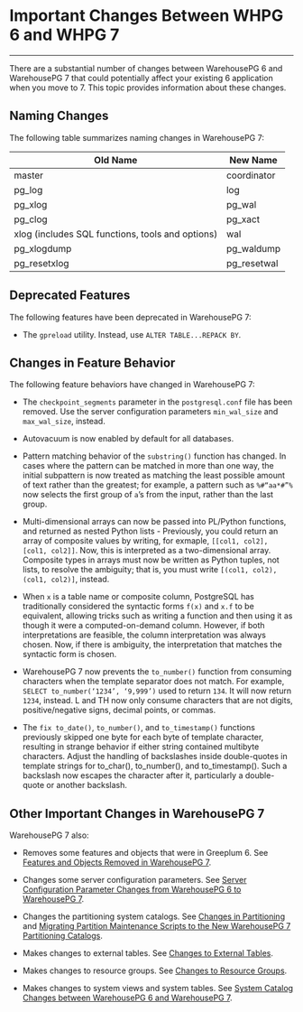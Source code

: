 # Important Changes Between WHPG 6 and WHPG 7
---

There are a substantial number of changes between WarehousePG 6 and WarehousePG 7 that could potentially affect your existing 6 application when you move to 7. This topic provides information about these changes. 

## <a id="naming_changes"></a>Naming Changes

The following table summarizes naming changes in WarehousePG 7:

|Old Name|New Name|
|-----------|-----|
|master|coordinator|
|pg_log|log|
|pg_xlog|pg_wal|
|pg_clog|pg_xact|
|xlog (includes SQL functions, tools and options)|wal|
|pg_xlogdump|pg_waldump|
|pg_resetxlog|pg_resetwal|


## <a id="deprecated"></a>Deprecated Features

The following features have been deprecated in WarehousePG 7:

- The `gpreload` utility. Instead, use `ALTER TABLE...REPACK BY`.

## <a id="behavior"></a>Changes in Feature Behavior

The following feature behaviors have changed in WarehousePG 7:

- The `checkpoint_segments` parameter in the `postgresql.conf` file has been removed.  Use the server configuration parameters `min_wal_size` and ` max_wal_size`, instead.

- Autovacuum is now enabled by default for all databases. 

- Pattern matching behavior of the `substring()` function has changed. In cases where the pattern can be matched in more than one way, the initial subpattern is now treated as matching the least possible amount of text rather than the greatest; for example, a pattern such as `%#“aa*#”%` now selects the first group of `a`’s from the input, rather than the last group.

- Multi-dimensional arrays can now be passed into PL/Python functions, and returned as nested Python lists -  Previously, you could return an array of composite values by writing, for exmaple, `[[col1, col2], [col1, col2]]`. Now, this is interpreted as a two-dimensional array. Composite types in arrays must now be written as Python tuples, not lists, to resolve the ambiguity; that is, you must write `[(col1, col2), (col1, col2)]`, instead.

- When `x` is a table name or composite column, PostgreSQL has traditionally considered the syntactic forms `f(x)` and `x.f` to be equivalent, allowing tricks such as writing a function and then using it as though it were a computed-on-demand column. However, if both interpretations are feasible, the column interpretation was always chosen. Now, if there is ambiguity, the interpretation that matches the syntactic form is chosen.

- WarehousePG 7 now prevents the `to_number()` function from consuming characters when the template separator does not match​. For example, `SELECT to_number(‘1234’, ‘9,999’)` used to return `134`. It will now return `1234`, instead. L and TH now only consume characters that are not digits, positive/negative signs, decimal points, or commas.​

- The `fix to_date()`, `to_number()`, and `to_timestamp()` functions previously skipped one byte for each byte of template character, resulting in strange behavior if either string contained multibyte characters.​ Adjust the handling of backslashes inside double-quotes in template strings for to_char(), to_number(), and to_timestamp().​ Such a backslash now escapes the character after it, particularly a double-quote or another backslash.

## <a id="linked"></a>Other Important Changes in WarehousePG 7

WarehousePG 7 also:

- Removes some features and objects that were in Greeplum 6. See [Features and Objects Removed in WarehousePG 7](../ref_guide/removed-features-objects.html).

- Changes some server configuration parameters. See [Server Configuration Parameter Changes from WarehousePG 6 to WarehousePG 7](../ref_guide/guc-changes-6to7.html).

- Changes the partitioning system catalogs. See [Changes in Partitioning](../admin_guide/ddl/about-part-changes.html) and [Migrating Partition Maintenance Scripts to the New WarehousePG 7 Partitioning Catalogs](migrate-classic-partitioning.html).

- Makes changes to external tables. See [Changes to External Tables](../admin_guide/external/about_exttab_7.html.md).

- Makes changes to resource groups. See [Changes to Resource Groups](../admin_guide/about-resgroups-changes.html).

- Makes changes to system views and system tables. See [System Catalog Changes between WarehousePG 6 and WarehousePG 7](../ref_guide/system-changes-6to7.html).